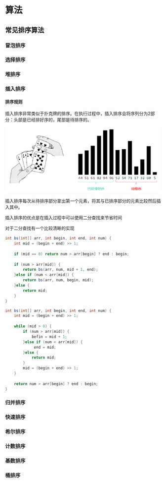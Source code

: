 # 算法

## 常见排序算法



### 冒泡排序

### 选择排序

### 堆排序

### 插入排序

#### 排序规则

插入排序非常类似于扑克牌的排序。在执行过程中，插入排序会将序列分为2部分：头部是已经排好序的，尾部是待排序的。

![image-20230110122943427](images\InsertionSort-1.png)

插入排序每次从待排序部分拿出第一个元素，将其与已排序部分的元素比较然后插入其中。

插入排序的优点是在插入过程中可以使用二分查找来节省时间

对于二分查找有一个比较清晰的实现

```java
int bs(int[] arr, int begin, int end, int num) {
	int mid = (begin + end) >> 1;

	if (mid == 0) return num > arr[begin] ? end : begin;

	if (num > arr[mid]) {
		return bs(arr, num, mid + 1, end);
	}else if (num < arr[mid]) {
		return bs(arr, num, begin, mid);
	}else {
		return mid;
	}
}
```

```java
int bs(int[] arr, int begin, int end, int num) {
	int mid = (begin + end) >> 1;

	while (mid > 0) {
		if (num > arr[mid]) {
			befin = mid + 1;
		}else if (num < arr[mid]) {
			 end = mid;
		}else {
			return mid;
		}
		mid = (begin + end) >> 1;
	}

	return num > arr[begin] ? end : begin;
}
```







### 归并排序

### 快速排序

### 希尔排序

### 计数排序

### 基数排序

### 桶排序

